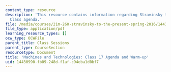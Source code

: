 ```yaml
---
content_type: resource
description: 'This resource contains information regarding Stravinsky to the present:
  Class agenda.'
file: /media/courses/21m-260-stravinsky-to-the-present-spring-2016/14430990fb09248df1afc94eba1d0bf7_MIT21M_260S16_class17.pdf
file_type: application/pdf
learning_resource_types: []
ocw_type: OCWFile
parent_title: Class Sessions
parent_type: CourseSection
resourcetype: Document
title: 'Machines and Technologies: Class 17 Agenda and Warm-up'
uid: 14430990-fb09-248d-f1af-c94eba1d0bf7
---
```

